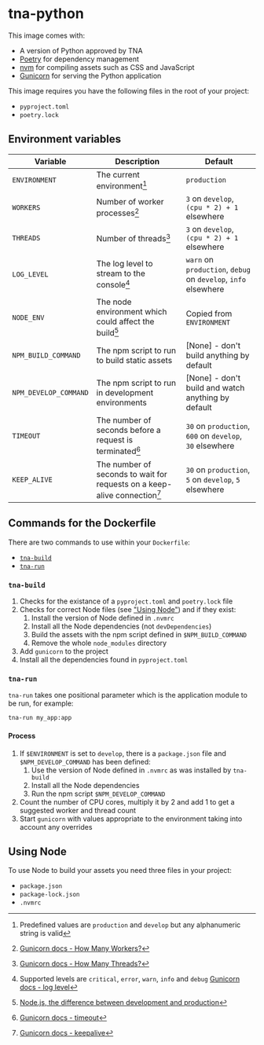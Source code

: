 # tna-python

This image comes with:

- A version of Python approved by TNA
- [Poetry](https://python-poetry.org/) for dependency management
- [nvm](https://github.com/nvm-sh/nvm) for compiling assets such as CSS and JavaScript
- [Gunicorn](https://gunicorn.org/) for serving the Python application

This image requires you have the following files in the root of your project:

- `pyproject.toml`
- `poetry.lock`

## Environment variables

| Variable               | Description                                                               | Default                                                        |
| ---------------------- | ------------------------------------------------------------------------- | -------------------------------------------------------------- |
| `ENVIRONMENT`          | The current environment[^1]                                               | `production`                                                   |
| `WORKERS`              | Number of worker processes[^2]                                            | `3` on `develop`, `(cpu * 2) + 1` elsewhere                    |
| `THREADS`              | Number of threads[^3]                                                     | `3` on `develop`, `(cpu * 2) + 1` elsewhere                    |
| `LOG_LEVEL`            | The log level to stream to the console[^4]                                | `warn` on `production`, `debug` on `develop`, `info` elsewhere |
| `NODE_ENV`             | The node environment which could affect the build[^5]                     | Copied from `ENVIRONMENT`                                      |
| `NPM_BUILD_COMMAND`    | The npm script to run to build static assets                              | [None] - don't build anything by default                       |
| `NPM_DEVELOP_COMMAND`  | The npm script to run in development environments                         | [None] - don't build and watch anything by default             |
| `TIMEOUT`              | The number of seconds before a request is terminated[^6]                  | `30` on `production`, `600` on `develop`, `30` elsewhere       |
| `KEEP_ALIVE`           | The number of seconds to wait for requests on a keep-alive connection[^7] | `30` on `production`, `5` on `develop`, `5` elsewhere          |

[^1]: Predefined values are `production` and `develop` but any alphanumeric string is valid
[^2]: [Gunicorn docs - How Many Workers?](https://docs.gunicorn.org/en/latest/design.html#how-many-workers)
[^3]: [Gunicorn docs - How Many Threads?](https://docs.gunicorn.org/en/latest/design.html#how-many-threads)
[^4]: Supported levels are `critical`, `error`, `warn`, `info` and `debug` [Gunicorn docs - log level](https://docs.gunicorn.org/en/latest/settings.html?highlight=log#loglevel)
[^5]: [Node.js, the difference between development and production](https://nodejs.dev/en/learn/nodejs-the-difference-between-development-and-production/)
[^6]: [Gunicorn docs - timeout](https://docs.gunicorn.org/en/stable/settings.html#timeout)
[^7]: [Gunicorn docs - keepalive](https://docs.gunicorn.org/en/stable/settings.html#keepalive)

## Commands for the Dockerfile

There are two commands to use within your `Dockerfile`:

- [`tna-build`](#tna-build)
- [`tna-run`](#tna-run)

### `tna-build`

1. Checks for the existance of a `pyproject.toml` and `poetry.lock` file
1. Checks for correct Node files (see ["Using Node"](#using-node)) and if they exist:
    1. Install the version of Node defined in `.nvmrc`
    1. Install all the Node dependencies (not `devDependencies`)
    1. Build the assets with the npm script defined in `$NPM_BUILD_COMMAND`
    1. Remove the whole `node_modules` directory
1. Add `gunicorn` to the project
1. Install all the dependencies found in `pyproject.toml`

### `tna-run`

`tna-run` takes one positional parameter which is the application module to be run, for example:

```sh
tna-run my_app:app
```

#### Process

1. If `$ENVIRONMENT` is set to `develop`, there is a `package.json` file and `$NPM_DEVELOP_COMMAND` has been defined:
    1. Use the version of Node defined in `.nvmrc` as was installed by `tna-build`
    1. Install all the Node dependencies
    1. Run the npm script `$NPM_DEVELOP_COMMAND`
1. Count the number of CPU cores, multiply it by 2 and add 1 to get a suggested worker and thread count
1. Start `gunicorn` with values appropriate to the environment taking into account any overrides

## Using Node

To use Node to build your assets you need three files in your project:

- `package.json`
- `package-lock.json`
- `.nvmrc`
